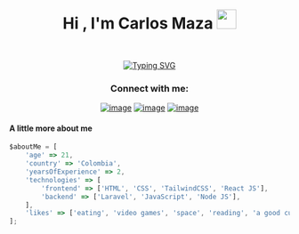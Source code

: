 
<h1 align="center"><b>Hi , I'm Carlos Maza </b><img src="https://media.giphy.com/media/hvRJCLFzcasrR4ia7z/giphy.gif" width="35"></h1>

<br>

<p align="center">
  <a href="https://git.io/typing-svg"><img src="https://readme-typing-svg.demolab.com?font=Fira+Code&size=24&pause=999&width=435&lines=Per+Aspera+Ad+Astra+%E2%9C%A8%F0%9F%9A%80" alt="Typing SVG" /></a>
</p>

<h3 align="center">Connect with me:</h3>
<div align="center">

[![image](https://img.shields.io/badge/LinkedIn-0077B5?style=for-the-badge&logo=linkedin&logoColor=white)](https://www.linkedin.com/in/carlos-arturo-maza-gonzalez-254b70249/)
[![image](https://img.shields.io/badge/Instagram-E4405F?style=for-the-badge&logo=instagram&logoColor=white)](https://www.instagram.com/carlosmaza_17/)
[![image](https://img.shields.io/badge/Gmail-D14836?style=for-the-badge&logo=gmail&logoColor=white)](mailto:mazagonzalez61@gmail.com)
  
</div>

#### A little more about me
```javascript
$aboutMe = [
    'age' => 21,
    'country' => 'Colombia',
    'yearsOfExperience' => 2,
    'technologies' => [
        'frontend' => ['HTML', 'CSS', 'TailwindCSS', 'React JS'],
        'backend' => ['Laravel', 'JavaScript', 'Node JS'],
    ],
    'likes' => ['eating', 'video games', 'space', 'reading', 'a good cup of coffee']
];
```

